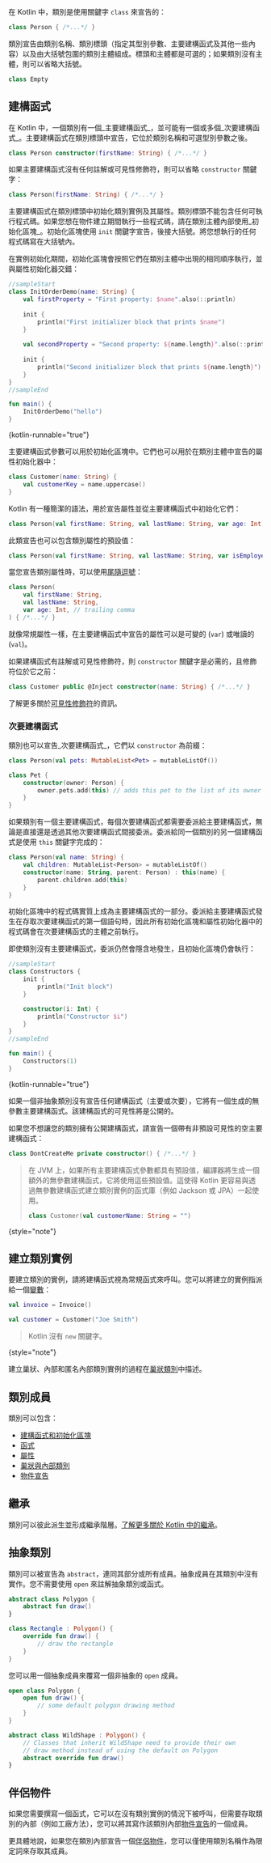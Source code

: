 [//]: # (title: 類別)

在 Kotlin 中，類別是使用關鍵字 `class` 來宣告的：

```kotlin
class Person { /*...*/ }
```

類別宣告由類別名稱、類別標頭（指定其型別參數、主要建構函式及其他一些內容）以及由大括號包圍的類別主體組成。標頭和主體都是可選的；如果類別沒有主體，則可以省略大括號。

```kotlin
class Empty
```

## 建構函式

在 Kotlin 中，一個類別有一個_主要建構函式_，並可能有一個或多個_次要建構函式_。主要建構函式在類別標頭中宣告，它位於類別名稱和可選型別參數之後。

```kotlin
class Person constructor(firstName: String) { /*...*/ }
```

如果主要建構函式沒有任何註解或可見性修飾符，則可以省略 `constructor` 關鍵字：

```kotlin
class Person(firstName: String) { /*...*/ }
```

主要建構函式在類別標頭中初始化類別實例及其屬性。類別標頭不能包含任何可執行程式碼。如果您想在物件建立期間執行一些程式碼，請在類別主體內部使用_初始化區塊_。初始化區塊使用 `init` 關鍵字宣告，後接大括號。將您想執行的任何程式碼寫在大括號內。

在實例初始化期間，初始化區塊會按照它們在類別主體中出現的相同順序執行，並與屬性初始化器交錯：

```kotlin
//sampleStart
class InitOrderDemo(name: String) {
    val firstProperty = "First property: $name".also(::println)
    
    init {
        println("First initializer block that prints $name")
    }
    
    val secondProperty = "Second property: ${name.length}".also(::println)
    
    init {
        println("Second initializer block that prints ${name.length}")
    }
}
//sampleEnd

fun main() {
    InitOrderDemo("hello")
}
```
{kotlin-runnable="true"}

主要建構函式參數可以用於初始化區塊中。它們也可以用於在類別主體中宣告的屬性初始化器中：

```kotlin
class Customer(name: String) {
    val customerKey = name.uppercase()
}
```

Kotlin 有一種簡潔的語法，用於宣告屬性並從主要建構函式中初始化它們：

```kotlin
class Person(val firstName: String, val lastName: String, var age: Int)
```

此類宣告也可以包含類別屬性的預設值：

```kotlin
class Person(val firstName: String, val lastName: String, var isEmployed: Boolean = true)
```

當您宣告類別屬性時，可以使用[尾隨逗號](coding-conventions.md#trailing-commas)：

```kotlin
class Person(
    val firstName: String,
    val lastName: String,
    var age: Int, // trailing comma
) { /*...*/ }
```

就像常規屬性一樣，在主要建構函式中宣告的屬性可以是可變的 (`var`) 或唯讀的 (`val`)。

如果建構函式有註解或可見性修飾符，則 `constructor` 關鍵字是必需的，且修飾符位於它之前：

```kotlin
class Customer public @Inject constructor(name: String) { /*...*/ }
```

了解更多關於[可見性修飾符](visibility-modifiers.md#constructors)的資訊。

### 次要建構函式

類別也可以宣告_次要建構函式_，它們以 `constructor` 為前綴：

```kotlin
class Person(val pets: MutableList<Pet> = mutableListOf())

class Pet {
    constructor(owner: Person) {
        owner.pets.add(this) // adds this pet to the list of its owner's pets
    }
}
```

如果類別有一個主要建構函式，每個次要建構函式都需要委派給主要建構函式，無論是直接還是透過其他次要建構函式間接委派。委派給同一個類別的另一個建構函式是使用 `this` 關鍵字完成的：

```kotlin
class Person(val name: String) {
    val children: MutableList<Person> = mutableListOf()
    constructor(name: String, parent: Person) : this(name) {
        parent.children.add(this)
    }
}
```

初始化區塊中的程式碼實質上成為主要建構函式的一部分。委派給主要建構函式發生在存取次要建構函式的第一個語句時，因此所有初始化區塊和屬性初始化器中的程式碼會在次要建構函式的主體之前執行。

即使類別沒有主要建構函式，委派仍然會隱含地發生，且初始化區塊仍會執行：

```kotlin
//sampleStart
class Constructors {
    init {
        println("Init block")
    }

    constructor(i: Int) {
        println("Constructor $i")
    }
}
//sampleEnd

fun main() {
    Constructors(1)
}
```
{kotlin-runnable="true"}

如果一個非抽象類別沒有宣告任何建構函式（主要或次要），它將有一個生成的無參數主要建構函式。該建構函式的可見性將是公開的。

如果您不想讓您的類別擁有公開建構函式，請宣告一個帶有非預設可見性的空主要建構函式：

```kotlin
class DontCreateMe private constructor() { /*...*/ }
```

> 在 JVM 上，如果所有主要建構函式參數都具有預設值，編譯器將生成一個額外的無參數建構函式，它將使用這些預設值。這使得 Kotlin 更容易與透過無參數建構函式建立類別實例的函式庫（例如 Jackson 或 JPA）一起使用。
>
> ```kotlin
> class Customer(val customerName: String = "")
> ```
>
{style="note"}

## 建立類別實例

要建立類別的實例，請將建構函式視為常規函式來呼叫。您可以將建立的實例指派給一個[變數](basic-syntax.md#variables)：

```kotlin
val invoice = Invoice()

val customer = Customer("Joe Smith")
```

> Kotlin 沒有 `new` 關鍵字。
>
{style="note"}

建立巢狀、內部和匿名內部類別實例的過程在[巢狀類別](nested-classes.md)中描述。

## 類別成員

類別可以包含：

*   [建構函式和初始化區塊](#constructors)
*   [函式](functions.md)
*   [屬性](properties.md)
*   [巢狀與內部類別](nested-classes.md)
*   [物件宣告](object-declarations.md)

## 繼承

類別可以彼此派生並形成繼承階層。[了解更多關於 Kotlin 中的繼承](inheritance.md)。

## 抽象類別

類別可以被宣告為 `abstract`，連同其部分或所有成員。抽象成員在其類別中沒有實作。您不需要使用 `open` 來註解抽象類別或函式。

```kotlin
abstract class Polygon {
    abstract fun draw()
}

class Rectangle : Polygon() {
    override fun draw() {
        // draw the rectangle
    }
}
```

您可以用一個抽象成員來覆寫一個非抽象的 `open` 成員。

```kotlin
open class Polygon {
    open fun draw() {
        // some default polygon drawing method
    }
}

abstract class WildShape : Polygon() {
    // Classes that inherit WildShape need to provide their own
    // draw method instead of using the default on Polygon
    abstract override fun draw()
}
```

## 伴侶物件

如果您需要撰寫一個函式，它可以在沒有類別實例的情況下被呼叫，但需要存取類別的內部（例如工廠方法），您可以將其寫作該類別內部[物件宣告](object-declarations.md)的一個成員。

更具體地說，如果您在類別內部宣告一個[伴侶物件](object-declarations.md#companion-objects)，您可以僅使用類別名稱作為限定詞來存取其成員。